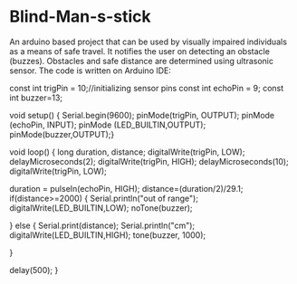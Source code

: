 # Blind-Man-s-stick
An arduino based project that can be used by visually impaired individuals as a means of safe travel. It notifies the user on detecting an obstacle (buzzes). Obstacles and safe distance are determined using ultrasonic sensor.
The code is written on Arduino IDE:

const int trigPin = 10;//initializing sensor pins
const int echoPin = 9;
const int buzzer=13;


void setup() { 
Serial.begin(9600);
pinMode(trigPin, OUTPUT); 
pinMode (echoPin, INPUT); 
pinMode (LED_BUILTIN,OUTPUT);
pinMode(buzzer,OUTPUT);}

void loop()
{
long duration, distance; 
digitalWrite(trigPin, LOW); 
delayMicroseconds(2); 
digitalWrite(trigPin, HIGH); 
delayMicroseconds(10); 
digitalWrite(trigPin, LOW);

duration = pulseIn(echoPin, HIGH);
distance=(duration/2)/29.1;
if(distance>=2000)
{
  Serial.println("out of range");
  digitalWrite(LED_BUILTIN,LOW);
  noTone(buzzer);
  
 
}
else
{
  Serial.print(distance);
  Serial.println("cm");
  digitalWrite(LED_BUILTIN,HIGH);
  tone(buzzer, 1000);
  
}

delay(500);
}
